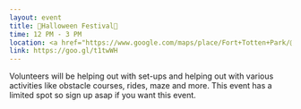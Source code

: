 ```yaml
---
layout: event
title: 👻Halloween Festival👻
time: 12 PM - 3 PM
location: <a href="https://www.google.com/maps/place/Fort+Totten+Park/@40.7927954,-73.7791031,17z/data=!3m1!4b1!4m5!3m4!1s0x89c28a468315c56d:0xe0e439964eb38779!8m2!3d40.7927954!4d-73.7769144">Totten Ave & 15 Rd</a>, Bayside, NY 11359
link: https://goo.gl/t1twWH
---
```

Volunteers will be helping out with set-ups and helping out with various activities like obstacle courses, rides, maze and more. This event has a limited spot so sign up asap if you want this event.
